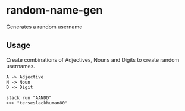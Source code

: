 # random-name-gen

Generates a random username

## Usage

Create combinations of Adjectives, Nouns and Digits to create random usernames.

```
A -> Adjective
N -> Noun
D -> Digit
```

```
stack run "AANDD"
>>> "terseslackhuman80"
```
